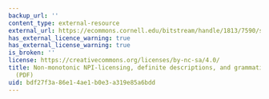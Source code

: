 ```yaml
---
backup_url: ''
content_type: external-resource
external_url: https://ecommons.cornell.edu/bitstream/handle/1813/7590/salt16_rothschild_228_240.pdf
has_external_licence_warning: true
has_external_license_warning: true
is_broken: ''
license: https://creativecommons.org/licenses/by-nc-sa/4.0/
title: Non-monotonic NPI-licensing, definite descriptions, and grammaticalized implicatures
  (PDF)
uid: bdf27f3a-86e1-4ae1-b0e3-a319e85a6bdd
---
```

